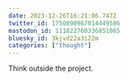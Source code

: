```yaml
---
date: 2023-12-26T16:21:06.747Z
twitter_id: 1750890967014449586
mastodon_id: 111822760336851065
bluesky_id: 3kjvd22a3i22m
categories: ["thought"]
---
```

Think outside the project.
